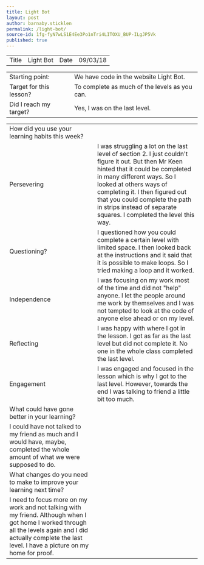```yaml
---
title: Light Bot
layout: post
author: barnaby.sticklen
permalink: /light-bot/
source-id: 1fg-fyN7wLS1E4Ee3Po1nTri4LITOXU_BUP-ILgJP5Vk
published: true
---
```

<table>
  <tr>
    <td>Title</td>
    <td>Light Bot</td>
    <td>Date</td>
    <td>09/03/18</td>
  </tr>
</table>


<table>
  <tr>
    <td>Starting point:</td>
    <td>We have code in the website Light Bot.</td>
  </tr>
  <tr>
    <td>Target for this lesson?</td>
    <td>To complete as much of the levels as you can.</td>
  </tr>
  <tr>
    <td>Did I reach my target? </td>
    <td>Yes, I was on the last level.</td>
  </tr>
</table>


<table>
  <tr>
    <td>How did you use your learning habits this week?</td>
    <td></td>
  </tr>
  <tr>
    <td>Persevering</td>
    <td>I was struggling a lot on the last level of section 2. I just couldn't figure it out. But then Mr Keen hinted that it could be completed in many different ways. So I looked at others ways of completing it. I then figured out that you could complete the path in strips instead of separate squares. I completed the level this way.</td>
  </tr>
  <tr>
    <td>Questioning?</td>
    <td>I questioned how you could complete a certain level with limited space. I then looked back at the instructions and it said that it is possible to make loops. So I tried making a loop and it worked.</td>
  </tr>
  <tr>
    <td>Independence</td>
    <td>I was focusing on my work most of the time and did not "help" anyone. I let the people around me work by themselves and I was not tempted to look at the code of anyone else ahead or on my level.</td>
  </tr>
  <tr>
    <td>Reflecting</td>
    <td>I was happy with where I got in the lesson. I got as far as the last level but did not complete it. No one in the whole class completed the last level.</td>
  </tr>
  <tr>
    <td>Engagement</td>
    <td>I was engaged and focused in the lesson which is why I got to the last level. However, towards the end I was talking to friend a little bit too much.</td>
  </tr>
  <tr>
    <td>What could have gone better in your learning?</td>
    <td></td>
  </tr>
  <tr>
    <td>I could have not talked to my friend as much and I would have, maybe, completed the whole amount of what we were supposed to do.</td>
    <td></td>
  </tr>
  <tr>
    <td>What changes do you need to make to improve your learning next time?</td>
    <td></td>
  </tr>
  <tr>
    <td>I need to focus more on my work and not talking with my friend. Although when I got home I worked through all the levels again and I did actually complete the last level. I have a picture on my home for proof.</td>
    <td></td>
  </tr>
</table>


